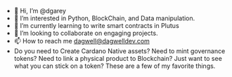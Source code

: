 - 👋 Hi, I’m @dgarey
- 👀 I’m interested in Python, BlockChain, and Data manipulation. 
- 🌱 I’m currently learning to write smart contracts in Plutus
- 💞️ I’m looking to collaborate on engaging projects. 
- 📫 How to reach me dagwell@dagwelldev.com
- Do you need to Create Cardano Native assets? Need to mint governance tokens? Need to link a physical product to Blockchain? Just want to see what you can stick on a token? These are a few of my favorite things. 

<!---
dgarey/dgarey is a ✨ special ✨ repository because its `README.md` (this file) appears on your GitHub profile.
You can click the Preview link to take a look at your changes.
--->
